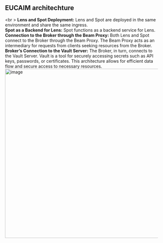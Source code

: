 ## EUCAIM architechture
<br \>
**Lens and Spot Deployment:** Lens and Spot are deployed in the same environment and share the same ingress.\
**Spot as a Backend for Lens:** Spot functions as a backend service for Lens.\
**Connection to the Broker through the Beam Proxy:** Both Lens and Spot connect to the Broker through the Beam Proxy. The Beam Proxy acts as an intermediary for requests from clients seeking resources from the Broker.\
**Broker’s Connection to the Vault Server:** The Broker, in turn, connects to the Vault Server. Vault is a tool for securely accessing secrets such as API keys, passwords, or certificates.
This architecture allows for efficient data flow and secure access to necessary resources.
<img width="557" alt="image" src="https://github.com/EUCAIM/k8s-deployments/assets/100042312/17c7a4d5-c3b2-471a-88ea-8fff9d48a202">
